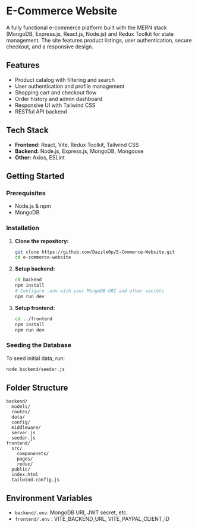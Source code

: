 # E-Commerce Website

A fully functional e-commerce platform built with the MERN stack (MongoDB, Express.js, React.js, Node.js) and Redux Toolkit for state management. The site features product listings, user authentication, secure checkout, and a responsive design.

## Features

- Product catalog with filtering and search
- User authentication and profile management
- Shopping cart and checkout flow
- Order history and admin dashboard
- Responsive UI with Tailwind CSS
- RESTful API backend

## Tech Stack

- **Frontend:** React, Vite, Redux Toolkit, Tailwind CSS
- **Backend:** Node.js, Express.js, MongoDB, Mongoose
- **Other:** Axios, ESLint

## Getting Started

### Prerequisites

- Node.js & npm
- MongoDB

### Installation

1. **Clone the repository:**

   ```sh
   git clone https://github.com/Dazzle0p/E-Commerce-Website.git
   cd e-commerce-website
   ```

2. **Setup backend:**

   ```sh
   cd backend
   npm install
   # Configure .env with your MongoDB URI and other secrets
   npm run dev
   ```

3. **Setup frontend:**
   ```sh
   cd ../frontend
   npm install
   npm run dev
   ```

### Seeding the Database

To seed initial data, run:

```sh
node backend/seeder.js
```

## Folder Structure

```
backend/
  models/
  routes/
  data/
  config/
  middleware/
  server.js
  seeder.js
frontend/
  src/
    componenets/
    pages/
    redux/
  public/
  index.html
  tailwind.config.js
```

## Environment Variables

- `backend/.env`: MongoDB URI, JWT secret, etc.
- `frontend/.env` : VITE_BACKEND_URL, VITE_PAYPAL_CLIENT_ID
